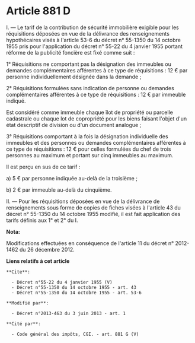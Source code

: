# Article 881 D

I. ― Le tarif de la contribution de sécurité immobilière exigible pour les réquisitions déposées en vue de la délivrance des
renseignements hypothécaires visés à l'article 53-6 du décret n° 55-1350 du 14 octobre 1955 pris pour l'application du décret
n° 55-22 du 4 janvier 1955 portant réforme de la publicité foncière est fixé comme suit : 

1° Réquisitions ne comportant pas la désignation des immeubles ou demandes complémentaires afférentes à ce type de
réquisitions : 12 € par personne individuellement désignée dans la demande ; 

2° Réquisitions formulées sans indication de personne ou demandes complémentaires afférentes à ce type de réquisitions : 12 €
par immeuble indiqué. 

Est considéré comme immeuble chaque îlot de propriété ou parcelle cadastrale ou chaque lot de copropriété pour les biens
faisant l'objet d'un état descriptif de division ou d'un document analogue ; 

3° Réquisitions comportant à la fois la désignation individuelle des immeubles et des personnes ou demandes complémentaires
afférentes à ce type de réquisitions : 12 € pour celles formulées du chef de trois personnes au maximum et portant sur cinq
immeubles au maximum. 

Il est perçu en sus de ce tarif : 

a) 5 € par personne indiquée au-delà de la troisième ; 

b) 2 € par immeuble au-delà du cinquième. 

II. ― Pour les réquisitions déposées en vue de la délivrance de renseignements sous forme de copies de fiches visées à
l'article 43 du décret n° 55-1350 du 14 octobre 1955 modifié, il est fait application des tarifs définis aux 1° et 2° du I.

**Nota:**

Modifications effectuées en conséquence de l'article 11 du décret n° 2012-1462 du 26 décembre 2012.

**Liens relatifs à cet article**

	**Cite**:

	  - Décret n°55-22 du 4 janvier 1955 (V)
	  - Décret n°55-1350 du 14 octobre 1955 - art. 43
	  - Décret n°55-1350 du 14 octobre 1955 - art. 53-6

	**Modifié par**:

	  - Décret n°2013-463 du 3 juin 2013 - art. 1

	**Cité par**:

	  - Code général des impôts, CGI. - art. 881 G (V)
